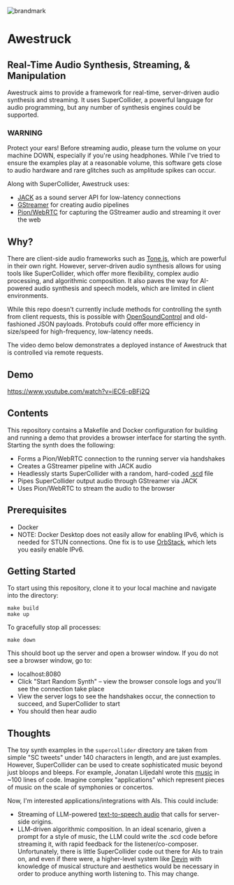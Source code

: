 ![brandmark](https://github.com/po-studio/awestruck/assets/1250151/84795f2f-31de-4db3-b653-becab5dc06b9)

# Awestruck

## Real-Time Audio Synthesis, Streaming, & Manipulation
Awestruck aims to provide a framework for real-time, server-driven audio synthesis and streaming. It uses SuperCollider, a powerful language for audio programming, but any number of synthesis engines could be supported.

### WARNING
Protect your ears! Before streaming audio, please turn the volume on your machine DOWN, especially if you're using headphones. While I've tried to ensure the examples play at a reasonable volume, this software gets close to audio hardware and rare glitches such as amplitude spikes can occur.

Along with SuperCollider, Awestruck uses:
* [JACK](https://jackaudio.org/) as a sound server API for low-latency connections
* [GStreamer](https://gstreamer.freedesktop.org/documentation/?gi-language=c) for creating audio pipelines
* [Pion/WebRTC](https://github.com/pion/webrtc) for capturing the GStreamer audio and streaming it over the web

## Why?
There are client-side audio frameworks such as [Tone.js](https://tonejs.github.io/), which are powerful in their own right. However, server-driven audio synthesis allows for using tools like SuperCollider, which offer more flexibility, complex audio processing, and algorithmic composition. It also paves the way for AI-powered audio synthesis and speech models, which are limited in client environments.

While this repo doesn't currently include methods for controlling the synth from client requests, this is possible with [OpenSoundControl](https://ccrma.stanford.edu/groups/osc/index.html) and old-fashioned JSON payloads. Protobufs could offer more efficiency in size/speed for high-frequency, low-latency needs.

The video demo below demonstrates a deployed instance of Awestruck that is controlled via remote requests.

## Demo
https://www.youtube.com/watch?v=iEC6-pBFj2Q

## Contents
This repository contains a Makefile and Docker configuration for building and running a demo that provides a browser interface for starting the synth. Starting the synth does the following:

* Forms a Pion/WebRTC connection to the running server via handshakes
* Creates a GStreamer pipeline with JACK audio
* Headlessly starts SuperCollider with a random, hard-coded [.scd](https://sctweets.tumblr.com/) file
* Pipes SuperCollider output audio through GStreamer via JACK
* Uses Pion/WebRTC to stream the audio to the browser

## Prerequisites

* Docker
* NOTE: Docker Desktop does not easily allow for enabling IPv6, which is needed for STUN connections. One fix is to use [OrbStack](https://orbstack.dev/), which lets you easily enable IPv6.

## Getting Started

To start using this repository, clone it to your local machine and navigate into the directory:

```
make build
make up
```

To gracefully stop all processes:
```
make down
```

This should boot up the server and open a browser window. If you do not see a browser window, go to:
* localhost:8080
* Click "Start Random Synth" – view the browser console logs and you'll see the connection take place
* View the server logs to see the handshakes occur, the connection to succeed, and SuperCollider to start
* You should then hear audio

## Thoughts
The toy synth examples in the `supercollider` directory are taken from simple "SC tweets" under 140 characters in length, and are just examples. However, SuperCollider can be used to create sophisticated music beyond just bloops and bleeps. For example, Jonatan Liljedahl wrote this [music](https://open.spotify.com/track/4VecDB1uhp44posWgt85yN?si=b226049745f14d82) in ~100 lines of code. Imagine complex "applications" which represent pieces of music on the scale of symphonies or concertos.

Now, I'm interested applications/integrations with AIs. This could include:
* Streaming of LLM-powered [text-to-speech audio](https://github.com/suno-ai/bark) that calls for server-side origins.
* LLM-driven algorithmic composition. In an ideal scenario, given a prompt for a style of music, the LLM could write the .scd code before streaming it, with rapid feedback for the listener/co-composer. Unfortunately, there is little SuperCollider code out there for AIs to train on, and even if there were, a higher-level system like [Devin](https://www.cognition-labs.com/introducing-devin) with knowledge of musical structure and aesthetics would be necessary in order to produce anything worth listening to. This may change.

